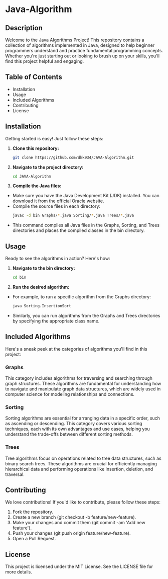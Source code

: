 # Java-Algorithm

## Description
Welcome to the Java Algorithms Project! This repository contains a collection of algorithms implemented in Java, designed to help beginner programmers understand and practice fundamental programming concepts. Whether you're just starting out or looking to brush up on your skills, you'll find this project helpful and engaging.

## Table of Contents
- Installation
- Usage
- Included Algorithms
- Contributing
- License

## Installation
Getting started is easy! Just follow these steps:

1. **Clone this repository:**
    ```bash
    git clone https://github.com/dkk934/JAVA-Algorithm.git
    ```
2. **Navigate to the project directory:**
    ```bash
    cd JAVA-Algorithm
    ```
3. **Compile the Java files:**
  - Make sure you have the Java Development Kit (JDK) installed. You can download it from the official Oracle website.
  - Compile the source files in each directory:
    ```bash
    javac -d bin Graphs/*.java Sorting/*.java Trees/*.java
    ```
  - This command compiles all Java files in the Graphs, Sorting, and Trees directories and places the compiled classes in the bin directory.

## Usage
Ready to see the algorithms in action? Here's how:
 
1. **Navigate to the bin directory:**
    ```bash
    cd bin
    ```
2. **Run the desired algorithm:**
  - For example, to run a specific algorithm from the Graphs directory:
    ```bash
    java Sorting.InsertionSort
    ```
  - Similarly, you can run algorithms from the Graphs and Trees directories by specifying the appropriate class name.
 
## Included Algorithms
Here's a sneak peek at the categories of algorithms you'll find in this project:

 ### Graphs
  This category includes algorithms for traversing and searching through graph structures. These algorithms are fundamental for understanding how to navigate and manipulate graph data       structures, which are widely used in computer science for modeling relationships and connections.

 ### Sorting
  Sorting algorithms are essential for arranging data in a specific order, such as ascending or descending. This category covers various sorting techniques, each with its own advantages     and use cases, helping you understand the trade-offs between different sorting methods.

 ### Trees
  Tree algorithms focus on operations related to tree data structures, such as binary search trees. These algorithms are crucial for efficiently managing hierarchical data and performing    operations like insertion, deletion, and traversal.
  
## Contributing
We love contributions! If you'd like to contribute, please follow these steps:

1. Fork the repository.
2. Create a new branch (git checkout -b feature/new-feature).
3. Make your changes and commit them (git commit -am 'Add new feature').
4. Push your changes (git push origin feature/new-feature).
5. Open a Pull Request.

## License
This project is licensed under the MIT License. See the LICENSE file for more details.

